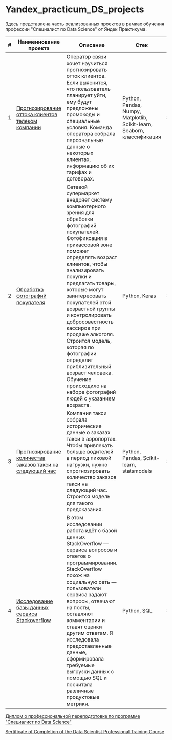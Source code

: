 # Yandex_practicum_DS_projects
Здесь представлена часть реализованных проектов в рамках обучения профессии "Специалист по Data Science" от Яндек Практикума.

|#     |            Наименнование проекта               | Описание                                          | Стек                                         | Статус проекта  |
| -----| -----------------------------------------------| --------------------------------------------------| ---------------------------------------------|-----------------|
| 1    | [Прогнозирование оттока клиентов телеком компании](https://github.com/naumovakotya/Portfolio/blob/main/Telecom/README.md) | Оператор связи хочет научиться прогнозировать отток клиентов. Если выяснится, что пользователь планирует уйти, ему будут предложены промокоды и специальные условия. Команда оператора собрала персональные данные о некоторых клиентах, информацию об их тарифах и договорах. | Python, Pandas, Numpy, Matplotlib, Scikit-learn, Seaborn, классификация | Завершён |
| 2    | [Обработка фотографий покупателя](https://github.com/naumovakotya/Portfolio/blob/main/Computer%20vision/README.md)| Сетевой супермаркет внедряет систему компьютерного зрения для обработки фотографий покупателей. Фотофиксация в прикассовой зоне поможет определять возраст клиентов, чтобы анализировать покупки и предлагать товары, которые могут заинтересовать покупателей этой возрастной группы и контролировать добросовестность кассиров при продаже алкоголя. Строится модель, которая по фотографии определит приблизительный возраст человека. Обучение происходило на наборе фотографий людей с указанием возраста. | Python, Keras | Завершён |
| 3    | [Прогнозирование количества заказов такси на следующий час](https://github.com/naumovakotya/Portfolio/tree/main/Time%20series) | Компания такси собрала исторические данные о заказах такси в аэропортах. Чтобы привлекать больше водителей в период пиковой нагрузки, нужно спрогнозировать количество заказов такси на следующий час. Строится модель для такого предсказания. | Python, Pandas, Scikit-learn, statsmodels |Завершён |
| 4 | [Исследование базы данных сервиса Stackoverflow](https://github.com/naumovakotya/Portfolio/tree/main/SQL) | В этом исследовании работа идёт с базой данных StackOverflow — сервиса вопросов и ответов о программировании. StackOverflow похож на социальную сеть — пользователи сервиса задают вопросы, отвечают на посты, оставляют комментарии и ставят оценки другим ответам. Я исследовала предоставленные данные, сформировала требуемые выгрузки данных с помощью SQL и посчитала различные продуктовые метрики.| Python, SQL |Завершён |


[Диплом о профессиональной переподготовке по программе "Специалист по Data Science"](https://github.com/naumovakotya/Yandex_practicum_DS_projects/blob/main/%D0%9D%D0%B0%D1%83%D0%BC%D0%BE%D0%B2%D0%B0%20%D0%95%D0%BA%D0%B0%D1%82%D0%B5%D1%80%D0%B8%D0%BD%D0%B0%20%D0%90%D0%BD%D0%B4%D1%80%D0%B5%D0%B5%D0%B2%D0%BD%D0%B0_20232%D0%A6%D0%9F%D0%94%D0%A100035.pdf)

[Sertificate of Completion of the Data Scientist Professional Training Course](https://github.com/naumovakotya/Yandex_practicum_DS_projects/blob/main/Naumova%20Ekaterina_20232%D0%A6%D0%9F%D0%94%D0%A100035.pdf)
